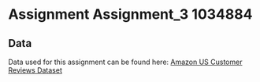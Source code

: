 # Assignment Assignment_3  1034884

## Data

Data used for this assignment can be found here: [Amazon US Customer Reviews Dataset](https://www.kaggle.com/cynthiarempel/amazon-us-customer-reviews-dataset)
